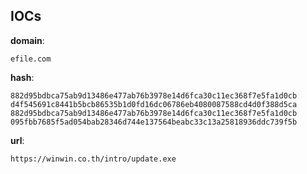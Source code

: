 
## IOCs

__domain__:

```text
efile.com
```
__hash__:

```text
882d95bdbca75ab9d13486e477ab76b3978e14d6fca30c11ec368f7e5fa1d0cb
d4f545691c8441b5bcb86535b1d0fd16dc06786eb4080087588cd4d0f388d5ca
882d95bdbca75ab9d13486e477ab76b3978e14d6fca30c11ec368f7e5fa1d0cb
095fbb7685f5ad054bab28346d744e137564beabc33c13a25818936ddc739f5b
```
__url__:

```text
https://winwin.co.th/intro/update.exe
```